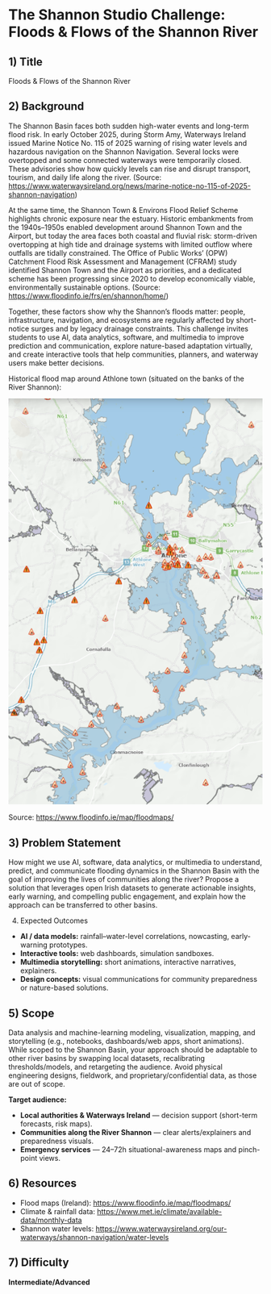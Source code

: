 # The Shannon Studio Challenge: Floods & Flows of the Shannon River

## 1) Title
Floods & Flows of the Shannon River

## 2) Background
The Shannon Basin faces both sudden high-water events and long-term flood risk. In early October 2025, during Storm Amy, Waterways Ireland issued Marine Notice No. 115 of 2025 warning of rising water levels and hazardous navigation on the Shannon Navigation. Several locks were overtopped and some connected waterways were temporarily closed. These advisories show how quickly levels can rise and disrupt transport, tourism, and daily life along the river. (Source: https://www.waterwaysireland.org/news/marine-notice-no-115-of-2025-shannon-navigation)

At the same time, the Shannon Town & Environs Flood Relief Scheme highlights chronic exposure near the estuary. Historic embankments from the 1940s–1950s enabled development around Shannon Town and the Airport, but today the area faces both coastal and fluvial risk: storm-driven overtopping at high tide and drainage systems with limited outflow where outfalls are tidally constrained. The Office of Public Works’ (OPW) Catchment Flood Risk Assessment and Management (CFRAM) study identified Shannon Town and the Airport as priorities, and a dedicated scheme has been progressing since 2020 to develop economically viable, environmentally sustainable options. (Source: https://www.floodinfo.ie/frs/en/shannon/home/)

Together, these factors show why the Shannon’s floods matter: people, infrastructure, navigation, and ecosystems are regularly affected by short-notice surges and by legacy drainage constraints. This challenge invites students to use AI, data analytics, software, and multimedia to improve prediction and communication, explore nature-based adaptation virtually, and create interactive tools that help communities, planners, and waterway users make better decisions.


Historical flood map around Athlone town (situated on the banks of the River Shannon):
 
 ![Athlone floods](assets/floods_athlone.png)

 Source: https://www.floodinfo.ie/map/floodmaps/  

## 3) Problem Statement
How might we use AI, software, data analytics, or multimedia to understand, predict, and communicate flooding dynamics in the Shannon Basin with the goal of improving the lives of communities along the river? Propose a solution that leverages open Irish datasets to generate actionable insights, early warning, and compelling public engagement, and explain how the approach can be transferred to other basins.


4) Expected Outcomes
- **AI / data models:** rainfall–water-level correlations, nowcasting, early-warning prototypes.  
- **Interactive tools:** web dashboards, simulation sandboxes.  
- **Multimedia storytelling:** short animations, interactive narratives, explainers.  
- **Design concepts:** visual communications for community preparedness or nature-based solutions.
  

## 5) Scope
Data analysis and machine-learning modeling, visualization, mapping, and storytelling (e.g., notebooks, dashboards/web apps, short animations). While scoped to the Shannon Basin, your approach should be adaptable to other river basins by swapping local datasets, recalibrating thresholds/models, and retargeting the audience. Avoid physical engineering designs, fieldwork, and proprietary/confidential data, as those are out of scope.


**Target audience:**
- **Local authorities & Waterways Ireland** — decision support (short-term forecasts, risk maps).  
- **Communities along the River Shannon** — clear alerts/explainers and preparedness visuals.  
- **Emergency services** — 24–72h situational-awareness maps and pinch-point views.
  

## 6) Resources
- Flood maps (Ireland): https://www.floodinfo.ie/map/floodmaps/  
- Climate & rainfall data: https://www.met.ie/climate/available-data/monthly-data  
- Shannon water levels: https://www.waterwaysireland.org/our-waterways/shannon-navigation/water-levels
  

## 7) Difficulty
**Intermediate/Advanced** 


